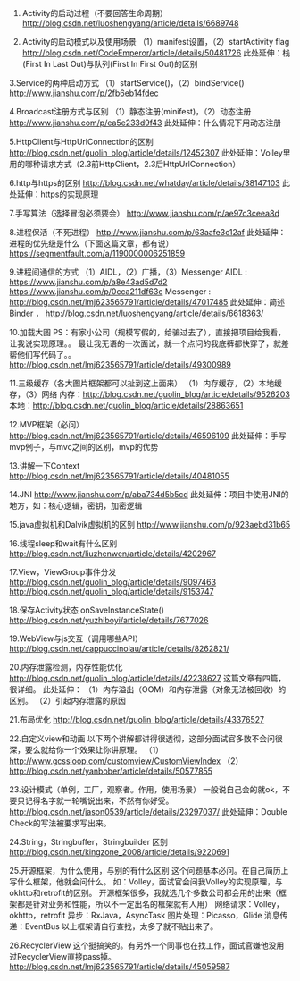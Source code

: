 1. Activity的启动过程（不要回答生命周期） 
http://blog.csdn.net/luoshengyang/article/details/6689748

2. Activity的启动模式以及使用场景 
（1）manifest设置，（2）startActivity flag 
http://blog.csdn.net/CodeEmperor/article/details/50481726 
此处延伸：栈(First In Last Out)与队列(First In First Out)的区别

3.Service的两种启动方式 
（1）startService()，（2）bindService() 
http://www.jianshu.com/p/2fb6eb14fdec

4.Broadcast注册方式与区别 
（1）静态注册(minifest)，（2）动态注册 
http://www.jianshu.com/p/ea5e233d9f43 
此处延伸：什么情况下用动态注册

5.HttpClient与HttpUrlConnection的区别 
http://blog.csdn.net/guolin_blog/article/details/12452307 
此处延伸：Volley里用的哪种请求方式（2.3前HttpClient，2.3后HttpUrlConnection）

6.http与https的区别 
http://blog.csdn.net/whatday/article/details/38147103 
此处延伸：https的实现原理

7.手写算法（选择冒泡必须要会） 
http://www.jianshu.com/p/ae97c3ceea8d

8.进程保活（不死进程） 
http://www.jianshu.com/p/63aafe3c12af 
此处延伸：进程的优先级是什么（下面这篇文章，都有说） 
https://segmentfault.com/a/1190000006251859

9.进程间通信的方式 
（1）AIDL，（2）广播，（3）Messenger 
AIDL : https://www.jianshu.com/p/a8e43ad5d7d2 
https://www.jianshu.com/p/0cca211df63c 
Messenger : http://blog.csdn.net/lmj623565791/article/details/47017485 
此处延伸：简述Binder ， http://blog.csdn.net/luoshengyang/article/details/6618363/

10.加载大图 
PS：有家小公司（规模写假的，给骗过去了），直接把项目给我看，让我说实现原理。。 
最让我无语的一次面试，就一个点问的我底裤都快穿了，就差帮他们写代码了。。 
http://blog.csdn.net/lmj623565791/article/details/49300989

11.三级缓存（各大图片框架都可以扯到这上面来） 
（1）内存缓存，（2）本地缓存，（3）网络 
内存：http://blog.csdn.net/guolin_blog/article/details/9526203 
本地：http://blog.csdn.net/guolin_blog/article/details/28863651

12.MVP框架（必问） 
http://blog.csdn.net/lmj623565791/article/details/46596109 
此处延伸：手写mvp例子，与mvc之间的区别，mvp的优势

13.讲解一下Context 
http://blog.csdn.net/lmj623565791/article/details/40481055

14.JNI 
http://www.jianshu.com/p/aba734d5b5cd 
此处延伸：项目中使用JNI的地方，如：核心逻辑，密钥，加密逻辑

15.java虚拟机和Dalvik虚拟机的区别 
http://www.jianshu.com/p/923aebd31b65

16.线程sleep和wait有什么区别 
http://blog.csdn.net/liuzhenwen/article/details/4202967

17.View，ViewGroup事件分发 
http://blog.csdn.net/guolin_blog/article/details/9097463 
http://blog.csdn.net/guolin_blog/article/details/9153747

18.保存Activity状态 
onSaveInstanceState() 
http://blog.csdn.net/yuzhiboyi/article/details/7677026

19.WebView与js交互（调用哪些API） 
http://blog.csdn.net/cappuccinolau/article/details/8262821/

20.内存泄露检测，内存性能优化 
http://blog.csdn.net/guolin_blog/article/details/42238627 
这篇文章有四篇，很详细。 
此处延伸： 
（1）内存溢出（OOM）和内存泄露（对象无法被回收）的区别。 
（2）引起内存泄露的原因

21.布局优化 
http://blog.csdn.net/guolin_blog/article/details/43376527

22.自定义view和动画 
以下两个讲解都讲得很透彻，这部分面试官多数不会问很深，要么就给你一个效果让你讲原理。 
（1）http://www.gcssloop.com/customview/CustomViewIndex 
（2）http://blog.csdn.net/yanbober/article/details/50577855

23.设计模式（单例，工厂，观察者。作用，使用场景） 
一般说自己会的就ok，不要只记得名字就一轮嘴说出来，不然有你好受。 
http://blog.csdn.net/jason0539/article/details/23297037/ 
此处延伸：Double Check的写法被要求写出来。

24.String，Stringbuffer，Stringbuilder 区别 
http://blog.csdn.net/kingzone_2008/article/details/9220691

25.开源框架，为什么使用，与别的有什么区别 
这个问题基本必问。在自己简历上写什么框架，他就会问什么。 
如：Volley，面试官会问我Volley的实现原理，与okhttp和retrofit的区别。 
开源框架很多，我就选几个多数公司都会用的出来（框架都是针对业务和性能，所以不一定出名的框架就有人用） 
网络请求：Volley，okhttp，retrofit 
异步：RxJava，AsyncTask 
图片处理：Picasso，Glide 
消息传递：EventBus 
以上框架请自行查找，太多了就不贴出来了。

26.RecyclerView 
这个挺搞笑的。有另外一个同事也在找工作，面试官嫌他没用过RecyclerView直接pass掉。 
http://blog.csdn.net/lmj623565791/article/details/45059587

